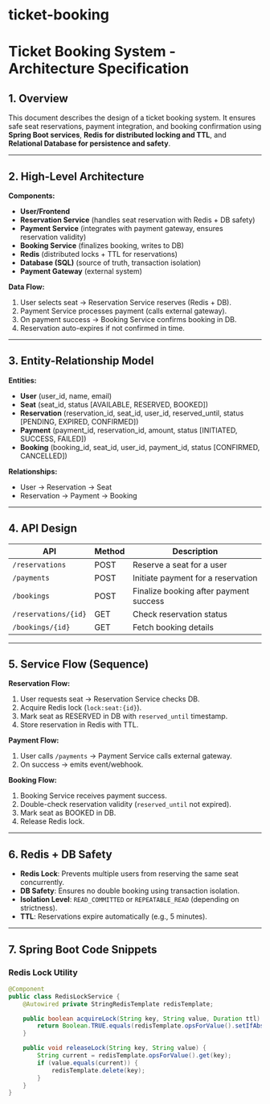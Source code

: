 # ticket-booking
# Ticket Booking System - Architecture Specification

## 1. Overview
This document describes the design of a ticket booking system. It ensures safe seat reservations, payment integration, and booking confirmation using **Spring Boot services**, **Redis for distributed locking and TTL**, and **Relational Database for persistence and safety**.

---

## 2. High-Level Architecture

**Components:**
- **User/Frontend**
- **Reservation Service** (handles seat reservation with Redis + DB safety)
- **Payment Service** (integrates with payment gateway, ensures reservation validity)
- **Booking Service** (finalizes booking, writes to DB)
- **Redis** (distributed locks + TTL for reservations)
- **Database (SQL)** (source of truth, transaction isolation)
- **Payment Gateway** (external system)

**Data Flow:**
1. User selects seat → Reservation Service reserves (Redis + DB).
2. Payment Service processes payment (calls external gateway).
3. On payment success → Booking Service confirms booking in DB.
4. Reservation auto-expires if not confirmed in time.

---

## 3. Entity-Relationship Model

**Entities:**
- **User** (user_id, name, email)
- **Seat** (seat_id, status [AVAILABLE, RESERVED, BOOKED])
- **Reservation** (reservation_id, seat_id, user_id, reserved_until, status [PENDING, EXPIRED, CONFIRMED])
- **Payment** (payment_id, reservation_id, amount, status [INITIATED, SUCCESS, FAILED])
- **Booking** (booking_id, seat_id, user_id, payment_id, status [CONFIRMED, CANCELLED])

**Relationships:**
- User → Reservation → Seat
- Reservation → Payment → Booking

---

## 4. API Design

| API | Method | Description |
|-----|--------|-------------|
| `/reservations` | POST | Reserve a seat for a user |
| `/payments` | POST | Initiate payment for a reservation |
| `/bookings` | POST | Finalize booking after payment success |
| `/reservations/{id}` | GET | Check reservation status |
| `/bookings/{id}` | GET | Fetch booking details |

---

## 5. Service Flow (Sequence)

**Reservation Flow:**
1. User requests seat → Reservation Service checks DB.
2. Acquire Redis lock (`lock:seat:{id}`).
3. Mark seat as RESERVED in DB with `reserved_until` timestamp.
4. Store reservation in Redis with TTL.

**Payment Flow:**
1. User calls `/payments` → Payment Service calls external gateway.
2. On success → emits event/webhook.

**Booking Flow:**
1. Booking Service receives payment success.
2. Double-check reservation validity (`reserved_until` not expired).
3. Mark seat as BOOKED in DB.
4. Release Redis lock.

---

## 6. Redis + DB Safety

- **Redis Lock**: Prevents multiple users from reserving the same seat concurrently.
- **DB Safety**: Ensures no double booking using transaction isolation.
- **Isolation Level**: `READ_COMMITTED` or `REPEATABLE_READ` (depending on strictness).
- **TTL**: Reservations expire automatically (e.g., 5 minutes).

---

## 7. Spring Boot Code Snippets

### Redis Lock Utility
```java
@Component
public class RedisLockService {
    @Autowired private StringRedisTemplate redisTemplate;

    public boolean acquireLock(String key, String value, Duration ttl) {
        return Boolean.TRUE.equals(redisTemplate.opsForValue().setIfAbsent(key, value, ttl));
    }

    public void releaseLock(String key, String value) {
        String current = redisTemplate.opsForValue().get(key);
        if (value.equals(current)) {
            redisTemplate.delete(key);
        }
    }
}
